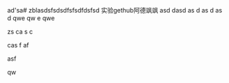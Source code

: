 ad'sa# zblasdsfsdsdfsfsdfdsfsd
实验gethub阿德飒飒
asd
dasd
as
d
as
d
as
d
qwe
qw
e
qwe

zs
ca
s
c

cas
f
af

asf

qw
